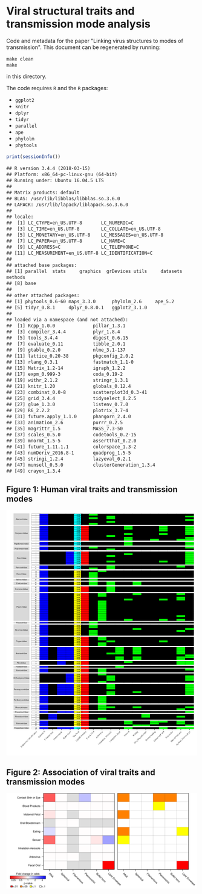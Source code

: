 # Viral structural traits and transmission mode analysis
Code and metadata for the paper "Linking virus structures to modes of transmission". This document can be regenerated by running:

```
make clean
make
```

in this directory. 

The code requires `R` and the `R` packages:
* `ggplot2`
* `knitr`
* `dplyr`
* `tidyr`
* `parallel`
* `ape`
* `phylolm`
* `phytools`





```r
print(sessionInfo())
```

```
## R version 3.4.4 (2018-03-15)
## Platform: x86_64-pc-linux-gnu (64-bit)
## Running under: Ubuntu 16.04.5 LTS
## 
## Matrix products: default
## BLAS: /usr/lib/libblas/libblas.so.3.6.0
## LAPACK: /usr/lib/lapack/liblapack.so.3.6.0
## 
## locale:
##  [1] LC_CTYPE=en_US.UTF-8       LC_NUMERIC=C              
##  [3] LC_TIME=en_US.UTF-8        LC_COLLATE=en_US.UTF-8    
##  [5] LC_MONETARY=en_US.UTF-8    LC_MESSAGES=en_US.UTF-8   
##  [7] LC_PAPER=en_US.UTF-8       LC_NAME=C                 
##  [9] LC_ADDRESS=C               LC_TELEPHONE=C            
## [11] LC_MEASUREMENT=en_US.UTF-8 LC_IDENTIFICATION=C       
## 
## attached base packages:
## [1] parallel  stats     graphics  grDevices utils     datasets  methods  
## [8] base     
## 
## other attached packages:
## [1] phytools_0.6-60 maps_3.3.0      phylolm_2.6     ape_5.2        
## [5] tidyr_0.8.1     dplyr_0.8.0.1   ggplot2_3.1.0  
## 
## loaded via a namespace (and not attached):
##  [1] Rcpp_1.0.0              pillar_1.3.1           
##  [3] compiler_3.4.4          plyr_1.8.4             
##  [5] tools_3.4.4             digest_0.6.15          
##  [7] evaluate_0.11           tibble_2.0.1           
##  [9] gtable_0.2.0            nlme_3.1-137           
## [11] lattice_0.20-38         pkgconfig_2.0.2        
## [13] rlang_0.3.1             fastmatch_1.1-0        
## [15] Matrix_1.2-14           igraph_1.2.2           
## [17] expm_0.999-3            coda_0.19-2            
## [19] withr_2.1.2             stringr_1.3.1          
## [21] knitr_1.20              globals_0.12.4         
## [23] combinat_0.0-8          scatterplot3d_0.3-41   
## [25] grid_3.4.4              tidyselect_0.2.5       
## [27] glue_1.3.0              listenv_0.7.0          
## [29] R6_2.2.2                plotrix_3.7-4          
## [31] future.apply_1.1.0      phangorn_2.4.0         
## [33] animation_2.6           purrr_0.2.5            
## [35] magrittr_1.5            MASS_7.3-50            
## [37] scales_0.5.0            codetools_0.2-15       
## [39] mnormt_1.5-5            assertthat_0.2.0       
## [41] future_1.11.1.1         colorspace_1.3-2       
## [43] numDeriv_2016.8-1       quadprog_1.5-5         
## [45] stringi_1.2.4           lazyeval_0.2.1         
## [47] munsell_0.5.0           clusterGeneration_1.3.4
## [49] crayon_1.3.4
```


## Figure 1: Human viral traits and transmission modes
![plot of chunk humanHeatmap](figure/humanHeatmap-1.png)

## Figure 2: Association of viral traits and transmission modes
![heatmap plots of association analysis](figure/heat.png)

